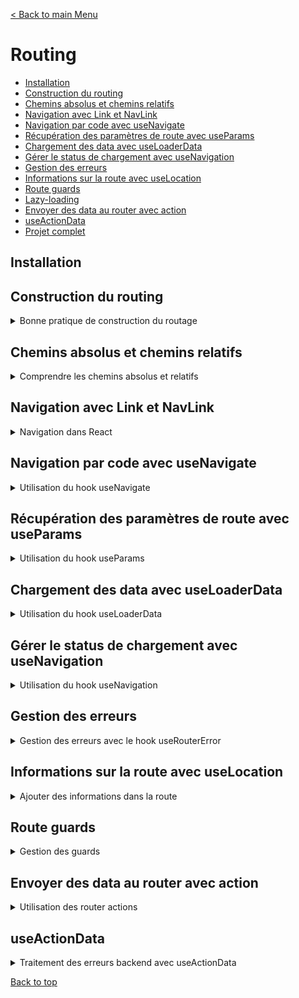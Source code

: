 [< Back to main Menu](https://github.com/gsoulie/react-resources/blob/master/react-presentation.md)    

# Routing

* [Installation](#installation)     
* [Construction du routing](#construction-du-routing)    
* [Chemins absolus et chemins relatifs](#chemins-absolus-et-chemins-relatifs)      
* [Navigation avec Link et NavLink](#navigation-avec-link-et-navlink)      
* [Navigation par code avec useNavigate](#navigation-par-code-avec-usenavigate)    
* [Récupération des paramètres de route avec useParams](#récupération-des-paramètres-de-route-avec-useparams)      
* [Chargement des data avec useLoaderData](#chargement-des-data-avec-useloaderdata)     
* [Gérer le status de chargement avec useNavigation](#gérer-le-status-de-chargement-avec-usenavigation)     
* [Gestion des erreurs](#gestion-des-erreurs)     
* [Informations sur la route avec useLocation](#informations-sur-la-route-avec-uselocation)    
* [Route guards](#route-guards)    
* [Lazy-loading](#lazy--loading)    
* [Envoyer des data au router avec action](envoyer-des-data-au-router-avec-action)     
* [useActionData](#useactiondata)    
* [Projet complet]()      

## Installation

## Construction du routing

<details>
	<summary>Bonne pratique de construction du routage</summary>
	
	### Déclaration des routes
	
	Une bonne pratique pour la construction du routage consiste à déclarer les routes dans un fichier séparé, en utilisant la fonction ````createBrowserRouter```` de react-router
	
	Voici un exemple complet de définition de routes :
	
	*route.ts*
	````typescript
	export const routes = createBrowserRouter([
  {
    path: "/",
    element: <RouteLayout />,
    errorElement: <Error />,	// gestion des erreurs (voir section dédiée)
    children: [
      {
        index: true,	// <-- spécifier la route comme index évite de re-spécifier un path = '/'
        element: <HomePage />,
      },
      {
        path: "events",
        element: <EventsLayout />,
        children: [
          {
            index: true,	// <-- /events 
            element: <EventsPage />,
            loader: eventsLoader,	// gestion du chargement des données (voir section dédiée)
          },
          {
            path: ":id",
            element: <EventDetailPage />,
			loader: EventDetailLoader
          },
          {
            path: "new",
            element: <NewEventPage />,
          },
          {
            path: ":id/edit",
            element: <EditEventPage />,
			loader: EventDetailLoader
          },
        ],
      },
    ],
  },
]);
	````
	
	Le routage précédent n'est pas totalement optimisé, on peut voir que les routes */events/:id* et */events/id/edit* partagent la même racine */events/id* ainsi que le le même loader. On pourrait donc factoriser le code et rajouter un niveau d'imbrication :
	
	*route.ts*
	````typescript
	export const routes = createBrowserRouter([
	  {
		path: "/",
		element: <RouteLayout />,
		errorElement: <Error />,	// gestion des erreurs (voir section dédiée)
		children: [
		  {
			index: true,	// <-- spécifier la route comme index évite de re-spécifier un path = '/'
			element: <HomePage />,
		  },
		  {
			path: "events",
			element: <EventsLayout />,
			children: [
			  {
				index: true,	// <-- /events 
				element: <EventsPage />,
				loader: eventsLoader,	// gestion du chargement des données (voir section dédiée)
			  },
			  {
				path: ":id",
				loader: EventDetailLoader,
				id: 'event-detail',	// <-- Lorsque plusieurs routes partagent le même loader, il faut définir un id 
				children: [
				{
					index: true,
					element: <EventDetailPage />,
					
				},
				{
					path: "edit",
					element: <EditEventPage />,
				  },
				]
			  },
			 
			  {
				path: "new",
				element: <NewEventPage />,
			  },
			  
			],
		  },
		],
	  },
	]);
	````
	
	> **IMPORTANT** : en utilisant un loader partagé entre plusieurs routes, il faut spécifier un identifiant qui servira à récupérer les données avec ````const data = useRouteLoaderData("event-detail");```` et non plus avec ````const data = useLoaderData()````
	
	
	### Routes imbriquées
	
	````typescript
	const router = createBrowserRouter([
		{
			path: '/',
			element: <RootLayout />,
			children: [
				{ path: '/', element: <HomePage /> },
				{ path: '/products', element: <Products /> }
			]
		},{
			path: '/admin',
			element: <Admin />
		}
	])
	````
	
	### Route par défaut

	La route par défaut (i.e '**' sous Angular) se définie par le chemin ````/*````. Tout comme Angular, cette route doit être la dernière spécifiée.

	````typescript
	<Route path="/*" element={
	  <h1>Erreur 404</h1>
	} />
	````
	
	### Cablage du router
	
	Le router principal peut être ajouté soit dans le fichier **main.tsx** ou **App.tsx**
	
	*Intégration dans le App.tsx*
	````typescript
	import { RouterProvider } from "react-router-dom";
	import { routes } from "./routing/route";

	function App() {
	  const router = routes;

	  return <RouterProvider router={router}></RouterProvider>;
	}
	````
	
	*Intégration dans le main.tsx*
	````typescript
	````
	
	### Router Outlet
	
	Le dernier élément indispensable au routage est l'ajout de l'élément ````<Outlet />````
	
	*RouteLayout.tsx*
	````typescript
	import { Outlet } from "react-router-dom";

	export const RouteLayout = () => {
	  return (
		<>
		  <MainNavigation />
		  <Outlet />
		</>
	  );
	};
	````
	
	[Back to top](#routing)     
	
</details>


## Chemins absolus et chemins relatifs

<details>
	<summary>Comprendre les chemins absolus et relatifs</summary>

* chemins absolus : commençent par un "/"
* chemins relatifs : ne commençent **pas** par un "/" est sont **concaténés à la route parent**

*Chemins absolus*
````typescript
const router = createBrowserRouter([
{
	path: '/',
 	element: <RootLayout />,
	errorElement: <GlobalErrorPage />,
	children: [
		{ path: '/', element: <HomePage /> },
		{ path: '/products', element: <Products />, errorElement: <ProductErrorPage /> }
	]
}
])
````

*Chemins relatifs*
````typescript
const router = createBrowserRouter([
{
	path: '/root',
 	element: <RootLayout />,
	errorElement: <GlobalErrorPage />,
	children: [
		{ path: '', element: <HomePage /> },
		{ path: 'products', element: <Products />,
		{ path: 'products/:id', element: <ProductsDetail /> }
	]
}
])
````

### path ..

Il existe une manière simple de remonter à la route **parente** supérieure, via la route relative **..**

````typescript
<Link to="..">Back</Link>
````

> par défaut, la propriété ````relative```` est positionnée à ````route````

En considérant le routage précédent : 

````typescript
const router = createBrowserRouter([
{
	path: '/root',
 	element: <RootLayout />,
	errorElement: <GlobalErrorPage />,
	children: [
		{ path: '', element: <HomePage /> },
		{ path: 'products', element: <Products />,
		{ path: 'products/:id', element: <ProductsDetail /> }
	]
}
])
````

````to=".."```` nous ramènera sur ````/root```` et non pas sur ````/products```` qui est une route "soeur", non parent.

En modifiant la propriété ````relative```` avec la valeur ````path````, le router va désormais regarder la route active et lui retirer un segment

````typescript
<Link to=".." relative="path">Back</Link>
````
Le bouton Back nous ramène maintenant sur la route ````/products````


[Back to top](#routing)    

</details>

## Navigation avec Link et NavLink

<details>
  <summary>Navigation dans React</summary>
Tout comme Angular / Vue, utiliser une balise 

````html
<a href="">
````
permet de naviguer entre les routes mais a pour inconvénient de déclencher un rafraichissement de toute la page.

Avec React Router on va donc utiliser l'élément ````<Link>````

````tsx
import { Route, Routes, Link } from 'react-router-dom';

return (
	<nav>
		<Link to="/">Accueil</Link>&nbsp;|&nbsp;
		<Link to="/users">Utilisateurs</Link>&nbsp;|&nbsp;
		<Link to="/profile/1234545">Profil</Link>
	</nav>
)
````

### Elément NavLink

L'élément *NavLink* est **smiliaire** à l'élément *Link*, à la différence qu'il permet de paramétrer la classe css en fonction de si le lien est actif ou non 

````tsx
import { Route, Routes, NavLink  } from 'react-router-dom';

return (
	<nav>
		<NavLink to="/" className={({isActive}) => (isActive ? 'activeLink' : undefined)} end="true">Accueil</NavLink>
		<NavLink to="/users" className={({isActive}) => (isActive ? 'activeLink' : undefined)} end="true">Utilisateurs</NavLink>
		<NavLink to="/profile/1234545" style={{({isActive}) => (isActive ? (color: 'red') : undefined)}}>Profil</NavLink>
	</nav>
)
````

> Remarque importante : par défaut, le router regarde si la route demandée **commence** par la chaîne spécifiée dans l'attribut **to**. De cette manière, **toutes** les routes correspondantes à ce motif seront marquées comme *active*. Dans l'exemple, la première route étant la toute "/", alors toutes les routes seront marquées comme active. Ceci étant un problème, il faut alors renseigner la propriété **end** à *true* pour éviter de marquer toutes les routes comme active. Pour les routes ayant un path "unique', il n'est pas nécessaire de spécifier l'attribut *end*

[Back to top](#routing)    

</details>

## Navigation par code avec useNavigate

<details>
	<summary>Utilisation du hook useNavigate</summary>
	
	````tsx
	export default function Cart() {
	  const navigate = useNavigate();
	  
	  return (
		<div>
		  <h3>Votre panier</h3>
		  <button onClick={() => navigate('/')}>Retour accueil</button>
		</div>
	  )
	}
	````
	
	[Back to top](#routing)     
	
</details>

## Récupération des paramètres de route avec useParams

<details>
	<summary>Utilisation du hook useParams</summary>
	
	Voici comment récupérer le paramètre *id* de la route suivante : ````"/profile/:id"```` avec le hook *useParams*
	
	````typescript
	import { useParams } from 'react-router-dom';	// <-- importer le hook useParams

	export default function Profile() {
	  const routeParams = useParams();

	  return (
		<div>
		  <h2>Votre profil</h2>
		  <h4>Utilisateur N°#{ routeParams.id }</h4>
		</div>
	  )
	}
	````
	
	[Back to top](#routing)     
	
</details>

## Chargement des data avec useLoaderData

<details>
	<summary>Utilisation du hook useLoaderData</summary>
	
	useLoaderData est un hook de React Router. Il permet de déclencher un chargement de data lors de l'activation d'une route. les fonctions loader sont chargées au moment où l'on commence à naviguer, et donc pas après que la page ait été rendue, mais **avant** qu'on arrive sur la parge
	
	Pour simplifier l'écriture d'un composant ayant un chargement de données dans son initialisation et par conséquent, se passer de l'utilisation d'un *useEffect*, il est possible de déclarer une fonction loader directement dans le composant (ou dans un service).
	Cette fonction pourra ensuite être déclenchée directement dans le fichier de routing lors de la navigation vers ce composant.
	
	*EventPage.tsx*
	````typescript
	import EventsList from "../../components/EventsList";
	import "./Event.css";
	import { useLoaderData } from "react-router-dom";

	export const EventsPage = () => {
	  const data = useLoaderData();	// <-- récupérer le résultat de la fonction loader
	  const fetchedEvents = data.events;

	  return (
		<>
		  <EventsList events={fetchedEvents} />
		</>
	  );
	};

	/**
	 * Fonction loader : fait un appel http qui récupère les data ou retourne une erreur
	 **/
	export const loader = async ({ request, params }) => {
	  // const eventId = params.id	// <-- récupérer l'éventuel paramètre de route
	  
	  const response = await fetch("http://localhost:8080/events");

	  if (!response.ok) {
		throw new Response(JSON.stringify({ message: "Something went wrong" }), {
		  status: 500,
		});
	  } else {
		return response;
	  }
	};

	````
	
	> **Note** : la fonction ````loader = async ({ request, params })```` accepte 2 paramètres dont ````params```` qui permet de récupérer l'éventuel paramètre dynamique de la route. Car pour rappel, les hooks ne sont **pas accessibles** en dehors des composants. En l'occurrence une fonction loader n'est **pas** un composant react
	
	*routes.tsx*
	````typescript
	import { EventsPage, loader as eventsLoader } from "../pages/Event/EventsPage";

export const routes = createBrowserRouter([
  {
    path: "/",
    element: <RouteLayout />,
    errorElement: <Error />,
    children: [
      {
        index: true,
        element: <HomePage />,
      },
      {
        path: "events",
        element: <EventsLayout />,
        children: [
          {
            index: true,
            element: <EventsPage />,
            loader: eventsLoader,	// <-- déclencheur de la fonction loader
          },
        ],
      },
    ],
  },
]);
	````
	
	[Back to top](#routing)     
	
</details>

## Gérer le status de chargement avec useNavigation

<details>
	<summary>Utilisation du hook useNavigation</summary>
	
	Le hook *useNavigation* permet de récupérer entre autre le **state** (````state: "idle" | "loading" | "submitting"````) de la navigation en cours. Ceci nous permet de pouvoir afficher un feedback à l'utilisateur en fonction de ce state.
	
	````typescript
	import { Outlet, useNavigation } from "react-router-dom";

	export const RouteLayout = () => {
	  const navigation = useNavigation();
	  return (
		<>
		  <MainNavigation />
		  {navigation.state === "loading" && <p>Loading...</p>}
		  <Outlet />
		</>
	  );
	};
	````
	
	[Back to top](#routing)     
	
</details>

## Gestion des erreurs

<details>
	<summary>Gestion des erreurs avec le hook useRouterError</summary>
	
	Il est possible de gérer les erreurs depuis le fichier de routing via la propriété ````errorElement````. Chaque route peut avoir son propre élément, et c'est celui qui est le plus proche de la route qui sera déclenché.
	
	*routes.tsx*
	````typescript
	export const routes = createBrowserRouter([
	{
		path: "/",
		element: <RouteLayout />,
		errorElement: <Error />,	// <-- Elément error
		children: [...]
	})]
	````
	
	> Bonne pratique : créer une page Error générique composée d'un composant layout gérant l'affichage de l'erreur (voir exemple ci-dessous)
	
	*Error.tsx*
	````typescript
	import React from "react";
	import { PageContent } from "./PageContent";
	import { useRouteError } from "react-router-dom";

	export const Error = () => {
	  const error = useRouteError();	// <-- permet de récupérer les informations relatives à l'erreur levée durant le routage

	  let title = "An error occurred !";
	  let message = "Something went wrong";

	  if (error.status === 500) {
		// message = JSON.parse(error.data).message;	// voir methode 1 du loader ci-après : JSON.parse car l'erreur a été stringifier depuis le loader
		message = error.data.message					// voir methode 2 du loader ci-après (à préférer)
	  }
	  if (error.status === 404) {
		title = "404 - Not Found !";
		message = "Could not find resource or page !";
	  }
	  return (
		<>
		  <MainNavigation />
		  <PageContent title={title}>
			<p>{message}</p>
		  </PageContent>
		</>
	  );
	};
	````
	
	*PageContent.tsx*
	````typescript
	export const PageContent = ({ title, children }) => {
	  return (
		<div>
		  <h1>{title}</h1>
		  {children}
		</div>
	  );
	};
	````
	
	
	*Exemple de gestion d'erreur déclenchée dans le loader lors du routage*
	````typescript
	import { json } from "react-router-dom";
	
	export const loader = async () => {
	  const response = await fetch("http://localhost:8080/events");

	  if (!response.ok) {
		// --> Gestion de l'erreur remontée au router
		
		// methode 1 - Response
		// throw new Response(JSON.stringify({ message: "Something went wrong" }), {
		//   status: 500,
		// });
		
		// methode 2 - json
		throw json({ message: 'Could not fetch events' }, { status: 500 })
	  } else {
		return response;
	  }
	};
	````
	
	[Back to top](#routing)     

</details>

## Informations sur la route avec useLocation

<details>
  <summary>Ajouter des informations dans la route</summary>
	
L'utilisation du hook **useLocation** de *react-router-dom* permet de récupérer certaines informations sur la route

````tsx
import React from 'react'
import { useLocation } from 'react-router-dom';

export default function Cart() {
  const locationInfo = useLocation();
  console.log(locationInfo);
  
  return ()
}
````

Les informations retournées sont les suivantes :

````
hash: ""	// si on souhaite atteindre une ancre particulière
key: "ug7pqwxz"		// clé unique de la route
pathname: "/profile/1234545/cart"
search: ""		// paramètres de requête ex avec '?param=valeur'
state: null		// state passé en paramètre de navigation
````
  
[Back to top](#routing)     	

</details>

## Route guards

<details>
  <summary>Gestion des guards</summary>
	
	// WORK IN PROGRESS...
	
[Back to top](#routing)     

</details>


## Envoyer des data au router avec action

<details>
	<summary>Utilisation des router actions</summary>
	
	Il est possible d'envoyer des données au backend via des *actions* déclenchées lors du routage. On utilise pour cela le paramètre ````action```` des routes
	
	**Déclaration de l'action dans la route**
	
	*routes.tsx*
````typescript
import { action as newEventAction } from '../Components/NewEvent.tsx';
...
 {
	path: "new",
	element: <NewEventPage />,
	action: newEventAction
},
````

**Implémentation de l'action dans le composant**

*NewEventPage.tsx*
````typescript
import { json, redirect } from "react-router-dom";
import { EventForm } from "../../components/EventForm";

export const NewEventPage = () => {
  return <EventForm />;
};

/**
 * Fonction action
 **/
export const action = async ({ request, params }) => {
  const data = await request.formData(); // récupère les données du formulaire concerné

  const eventData = {
    title: data.get("title"),
    image: data.get("image"),
    date: data.get("date"),
    description: data.get("description"),
  };

  const response = await fetch("http://localhost:8080/events", {
    method: "POST",
    headers: {
      "Content-Type": "application/json",
    },
    body: JSON.stringify(eventData),
  });

  if (!response.ok) {
    throw json({ message: "Could not save event" }, { status: 500 });
  }

  return redirect("/events"); // redirige automatiquement sur la page après traitement
};
````

> Le fonctionnement est similaire au *loader*, on déclare une fonction (qui envoi des données au backend par exemple) depuis un composant, et cette dernière sera déclenchée par le routage.

**Création du formulaire**

*EventForm.tsx*
````typescript
import { Form, useNavigate } from "react-router-dom";

export const EventForm = ({ method, event }) => {

  return (
    <Form method="post">
      <p>
        <label htmlFor="title">Title</label>
        <input
          id="title"
          type="text"
          name="title"
          required
          defaultValue={event ? event.title : ""}
        />
      </p>
	  
      <!-- etc ... -->
	  
      <div className={classes.actions}>
        <button type="button" onClick={cancelHandler}>
          Cancel
        </button>
        <button>Save</button>
      </div>
    </Form>
  );
};

````

[Back to top](#routing)     

### Spécificité des formulaires associés

Il est nécessaire de remplacer les balises ````<form>```` classiques par des balises ````<Form method='post'>``` provenant de *react-router-dom*. Ensuite il faut s'assurer que chaque champ de saisi possède bien un attribut **name**

Ainsi, la sousmission du formulaire déclenchera automatiquement l'action associée à la **route active** et aura en paramètre tous les champs du formulaire.

### Déclenchement manuel d'une action associée à la route

<details>
	<summary>Utilisation du hook useSubmit</summary>
	
	Il est aussi possible de déclencher une action **manuellement** via le hook ````useSubmit````qui prend en paramètre les éventuelles données à fournir à l'action, et les options.

Exemple : ici un bouton *delete* permet de supprimer un élément. 

````typescript
import { Link, useSubmit } from "react-router-dom";

function EventItem({ event }) {
  const submit = useSubmit();

  const  startDeleteHandler = () => {
    const proceed = window.confirm('Are you sure ?');

    if (!proceed) {
      return false;
    }

    submit(null, { method: 'DELETE' });
  }
}
````

*action correspondante*
````typescript
/** route.ts **/
/*{
	index: true,
	element: <EventDetailPage />,
	action: deleteAction,
}*/
			  
export const deleteAction = async ({ request, params }) => {
  const eventId = params.id; // récupération du paramètre de la route

  const response = await fetch(`http://localhost:8080/events/${eventId}`, {
    method: request.method, // récupère la méthode spécifiée lors de l'appel. On pourrait aussi mettre 'DELETE'
  });

  if (!response.ok) {
    throw json(
      { message: "Could not delete selected event." },
      { status: 500 }
    );
  }
  
  redirect('/events');
};
````

[Back to top](#routing)     

</details>

### Déclenchement manuel d'une action par un composant non attaché à cette route

<details>
	<summary>Utilisation du hook useFetcher</summary>
	
	n'initialise pas de transition vers une autre route
	
	*routes.tsx*
	````typescript
	...
	{
        path: "newsletter",
        element: <NewsletterPage />,
        action: newsletterAction,
      },
	````
	
	Soit le composant suivant, intégré à la fois sur la page *NewsletterPage* (dont l'action *newsletterAction* est associée à la route), et également intégré dans le menu de navigation global de l'application.
	
	Dans le cas d'une sousmission du formulaire via le composant intégré dans la navigation générale de l'application, nous devons pouvoir déclencher l'action ````newsletterAction```` depuis une route totalement différente de celle associée à l'action, ici ````/newsletter````.
	Pour ce faire, il faut utiliser le hook ````useFetcher```` et modifier la balise ````<form>````par ````<fetcher.Form action="/newsletter" method="post">````.
	
	> note : En utilisant ````<Form action="/newsletter" method="post">````, la sousmission entrainerait un déclenchement du routage vers la route ````/newsletter````, ce qui n'est pas souhaitable dans le cas d'une utilisation de l'action depuis une autre route, on ne souhaite pas changer de page.
	
	*NewsletterSignup.tsx*
	````typescript
	import { useFetcher } from "react-router-dom";

export const NewsletterSignup = () => {
  const fetcher = useFetcher();

  /* === propriétés intéressantes === */
  // fetcher.state
  // fetcher.data

  return (
    <fetcher.Form
      method="post"
      action="/newsletter"
      className={classes.newsletter}
    >
      <input
        type="email"
        placeholder="Sign up for newsletter..."
        aria-label="Sign up for newsletter"
      />
      <button>Sign up</button>
    </fetcher.Form>
  );
};
	````
	
</details>

[Back to top](#routing)     

</details>


## useActionData

<details>
	<summary>Traitement des erreurs backend avec useActionData</summary>
	
	Ce hook permet de récupérer les éventuelles erreurs levées par le backend et d'y réagir
	
	Imaginons que le backend fournisse une api *POST* permettant d'avjouter un nouvel event avec un titre, image, date, description. Cette api contrôle la validité des champs avant d'ajouter la donnée en base. En cas de non conformité, elle retournera une erreur ````422```` avec un objet error contenant la liste des champs en défaut
	
	*structure de l'api*
	````typescript
	router.post('/', async (req, res, next) => {
  const data = req.body;

  let errors = {};

  if (!isValidText(data.title)) {
    errors.title = 'Invalid title.';
  }

  if (!isValidText(data.description)) {
    errors.description = 'Invalid description.';
  }

  if (!isValidDate(data.date)) {
    errors.date = 'Invalid date.';
  }

  if (!isValidImageUrl(data.image)) {
    errors.image = 'Invalid image.';
  }

  if (Object.keys(errors).length > 0) {
    return res.status(422).json({
      message: 'Adding the event failed due to validation errors.',
      errors,
    });
  }

  try {
    await add(data);
    res.status(201).json({ message: 'Event saved.', event: data });
  } catch (error) {
    next(error);
  }
});
	````
	
	Notre frontend expose le formulaire suivant :
	
	````typescript
	import {
  Form,
  json,
  redirect,
  useActionData,
  useNavigate,
  useNavigation,
} from "react-router-dom";

export const EventForm = ({ method, event }) => {
  const navigate = useNavigate();

  const navigation = useNavigation();
  const isSubmitting = navigation.state === "submitting";

  const data = useActionData(); // <-- récupération des données de l'action la plus proche

  function cancelHandler() {
    navigate("..");
  }

  return (
    <Form method={method} className={classes.form}>
      {/* Traitement des erreurs de validation provenant du backend, récupérée par useActionData */}
      {data && data.errors && (
        <ul>
          {Object.values(data.errors).map((err) => (
            <li key={err}>{err}</li>
          ))}
        </ul>
      )}

      <p>
        <label htmlFor="title">Title</label>
        <input
          id="title"
          type="text"
          name="title"
          required
          defaultValue={event ? event.title : ""}
        />
      </p>
	  
	  <!-- Autres champs ... -->
	  
      <div className={classes.actions}>
        <button type="button" disabled={isSubmitting} onClick={cancelHandler}>
          Cancel
        </button>
        <button disabled={isSubmitting}>
          {isSubmitting ? "Submitting..." : "Save"}
        </button>
      </div>
    </Form>
  );
};

export const action = async ({ request, params }) => {
  const data = await request.formData(); // récupère les données du formulaire concerné

  const eventData = {
    title: data.get("title"),
    image: data.get("image"),
    date: data.get("date"),
    description: data.get("description"),
  };

  let url = "http://localhost:8080/events";

  if (request.method === "PATCH") {
    // test sur lowercase important !!
    url += `/${params.id}`;
  }

  const response = await fetch(url, {
    method: request.method, // props venant du composant EventForm
    headers: {
      "Content-Type": "application/json",
    },
    body: JSON.stringify(eventData),
  });

  // Voir projet backend code retour 442 si champs formulaire non valides
  if (response.status === 422) {
    return response;
  }

  if (!response.ok) {
    throw json({ message: "Could not save event" }, { status: 500 });
  }

  return redirect("/events"); // redirige automatiquement sur la page après traitement
};
	````
	
	**Les parties importantes** sont le feedback utilisateur géré avec 
	
	````typescript
	 {/* Traitement des erreurs de validation provenant du backend, récupérée par useActionData */}
      {data && data.errors && (
        <ul>
          {Object.values(data.errors).map((err) => (
            <li key={err}>{err}</li>
          ))}
        </ul>
      )}
	````
	  
	Ainsi que l'interception de l'erreur ````422```` dans l'action 
	
	````typescript
	 // Voir projet backend code retour 442 si champs formulaire non valides
	  if (response.status === 422) {
		return response;
	  }
	````
	
</details>

[Back to top](#routing)     
